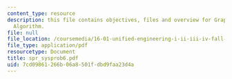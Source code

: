 ```yaml
---
content_type: resource
description: this file contains objectives, files and overview for Graphical Dijkstra?s
  Algorithm.
file: null
file_location: /coursemedia/16-01-unified-engineering-i-ii-iii-iv-fall-2005-spring-2006/7cd09861266b06a8501fdbd9faa23d4a_spr_sysprob6.pdf
file_type: application/pdf
resourcetype: Document
title: spr_sysprob6.pdf
uid: 7cd09861-266b-06a8-501f-dbd9faa23d4a
---
```

